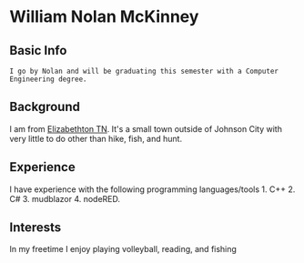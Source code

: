 # William Nolan McKinney
## Basic Info
    I go by Nolan and will be graduating this semester with a Computer Engineering degree.
## Background
I am from [Elizabethton TN](http://www.elizabethton.org). It's a small town outside of Johnson City with very little to do other than hike, fish, and hunt. 
## Experience
I have experience with the following programming languages/tools 
    1. C++
    2. C#
    3. mudblazor
    4. nodeRED.
## Interests
In my freetime I enjoy playing volleyball, reading, and fishing


